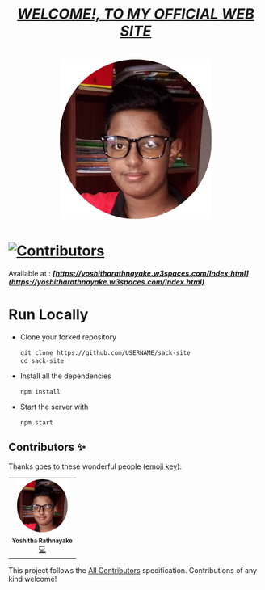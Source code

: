 # <div align="center"><a href="https://yoshitharathnayake.w3spaces.com/Index.html"><b><i>WELCOME!, TO MY OFFICIAL WEB SITE</i></b></a></div>

# <div align="center"><img src="Images/Yoshitha Rathnayake 2.png" width="300px"></div>

# [![Contributors](https://img.shields.io/badge/Contributors-1-lawngreen.svg?style=flat-square)](#contributors-)

Available at :  <b><i>[https://yoshitharathnayake.w3spaces.com/Index.html](https://yoshitharathnayake.w3spaces.com/Index.html)</i></b>

#
# Run Locally

- Clone your forked repository
    
    ```
    git clone https://github.com/USERNAME/sack-site
    cd sack-site
    ```
    
- Install all the dependencies 
    ```
    npm install 
    ```
    
    
- Start the server with 
    ```
    npm start
    ```


## Contributors ✨

Thanks goes to these wonderful people ([emoji key](https://allcontributors.org/docs/en/emoji-key)):

<!-- ALL-CONTRIBUTORS-LIST:START - Do not remove or modify this section -->
<!-- prettier-ignore-start -->
<!-- markdownlint-disable -->
<table>
  <tr>
    <td align="center"><a href="https://yoshitharathnayake.w3spaces.com/Index.html"><img src="Images/Yoshitha Rathnayake 2.png" width="100px;" alt="Yoshitha Rathnayake"/><br /><sub><b>Yoshitha Rathnayake</b></sub></a><br/><a href="https://github.com/acf-sack/sack-site/commits?author=Yoshitha-SACK" title="Code">💻</a></td>
  </tr>
</table>

<!-- markdownlint-restore -->
<!-- prettier-ignore-end -->

<!-- ALL-CONTRIBUTORS-LIST:END -->

This project follows the [All Contributors](https://github.com/all-contributors/all-contributors) specification. Contributions of any kind welcome!

